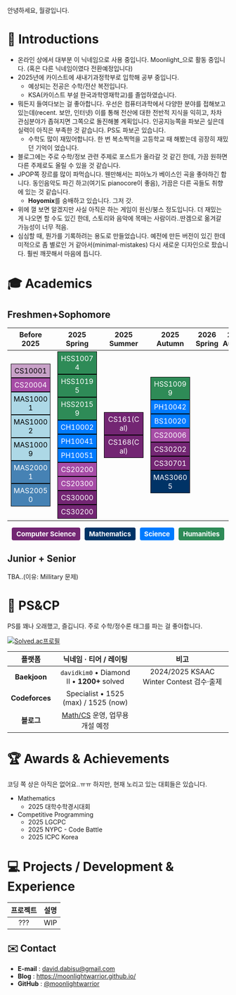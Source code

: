안녕하세요, 월광입니다. 
# 👋 Introductions
- 온라인 상에서 대부분 이 닉네임으로 사용 중입니다. Moonlight_으로 활동 중입니다. (혹은 다른 닉네임이였다 전환예정입니다)
- 2025년에 카이스트에 새내기과정학부로 입학해 공부 중입니다.
	- 예상되는 전공은 수학/전산 복전입니다. 
	- KSA(카이스트 부설 한국과학영재학교)를 졸업하였습니다. 
- 뭐든지 들여다보는 걸 좋아합니다. 우선은 컴퓨터과학에서 다양한 분야를 접해보고 있는데(recent. 보안, 인터넷) 이를 통해 전산에 대한 전반적 지식을 익히고, 차차 관심분야가 좁혀지면 그쪽으로 돌진해볼 계획입니다. 인공지능쪽을 파보곤 싶은데 실력이 아직은 부족한 것 같습니다. PS도 파보곤 있습니다. 
	- 수학도 많이 재밌어합니다. 한 번 복소찍먹을 고등학교 때 해봤는데 굉장히 재밌던 기억이 었습니다. 
- 블로그에는 주로 수학/정보 관련 주제로 포스트가 올라갈 것 같긴 한데, 가끔 원하면 다른 주제로도 올릴 수 있을 것 같습니다. 
- JPOP쪽 장르를 많이 파먹습니다. 웬만해서는 피아노가 베이스인 곡을 좋아하긴 합니다. 동인음악도 파긴 하고(여기도 pianocore이 좋음), 가끔은 다른 곡들도 취향에 있는 것 같습니다. 
	- **Hoyomix**를 숭배하고 있습니다. 그저 갓. 
- 위에 껄 보면 알겠지만 사실 아직은 하는 게임이 원신/붕스 정도입니다. 더 재밌는 게 나오면 할 수도 있긴 한데, 스토리와 음악에 목매는 사람이라..딴겜으로 옮겨갈 가능성이 너무 적음.
- 심심할 때, 뭔가를 기록하려는 용도로 만들었습니다. 예전에 만든 버전이 있긴 한데 미적으로 좀 별로인 거 같아서(minimal-mistakes) 다시 새로운 디자인으로 팠습니다.  훨씬 깨끗해서 마음에 듭니다. 

# 🎓 Academics
## Freshmen+Sophomore

<style>
/* Course Categories */
.breadth { background-color: #2e8b57; color: white; padding: 5px; margin: 2px; text-align: center; width: 90px; display: block; font-size: 10px; }
.business { background-color: #8b4513; color: white; padding: 5px; margin: 2px; text-align: center; width: 90px; display: block; font-size: 10px; }
.science { background-color: #007bff; color: white; padding: 5px; margin: 2px; text-align: center; width: 90px; display: block; font-size: 10px; }

/* Computer Science Course Levels */
.cs1-level { background-color: #C8A2C8; color: black; padding: 5px; margin: 2px; text-align: center; width: 90px; display: block; font-size: 10px; }
.cs2-level { background-color: #A64CA6; color: white; padding: 5px; margin: 2px; text-align: center; width: 90px; display: block; font-size: 10px; }
.cs3-level { background-color: #732673; color: white; padding: 5px; margin: 2px; text-align: center; width: 90px; display: block; font-size: 10px; }
.cs4-level { background-color: #4B004B; color: white; padding: 5px; margin: 2px; text-align: center; width: 90px; display: block; font-size: 10px; }

/* Mathematics Course Levels */
.mas1-level { background-color: #ADD8E6; color: black; padding: 5px; margin: 2px; text-align: center; width: 90px; display: block; font-size: 10px; }
.mas2-level { background-color: #4682B4; color: white; padding: 5px; margin: 2px; text-align: center; width: 90px; display: block; font-size: 10px; }
.mas3-level { background-color: #003366; color: white; padding: 5px; margin: 2px; text-align: center; width: 90px; display: block; font-size: 10px; }
.mas4-level { background-color: #001F3F; color: white; padding: 5px; margin: 2px; text-align: center; width: 90px; display: block; font-size: 10px; }
/* Center all course boxes */
/* Center and stack course boxes tightly */
.breadth, .business, .science,
.cs1-level, .cs2-level, .cs3-level, .cs4-level,
.mas1-level, .mas2-level, .mas3-level, .mas4-level {
  display: block;
  width: 90px;
  padding: 5px;
  font-size: 16px;
  text-align: center;
  margin: 0 auto;           /* Centers block in cell */
  border: 0.5px solid black;  /* Optional: adds thin separation */
  box-sizing: border-box;   /* Keeps border inside width */
}

/* Table Layout */
table {
  margin: 0 auto; /* Center the table */
  border-collapse: collapse;
}

th.semester-header {
  font-weight: bold;
  padding: 5px;
  text-align: center;
  width: 90px; /* Match course box width */
}

td {
  vertical-align: middle;
  text-align: center;
}
</style>

<table>
  <thead>
    <tr>
      <th class="semester-header">Before 2025</th>
      <th class="semester-header">2025 Spring</th>
      <th class="semester-header">2025 Summer</th>
      <th class="semester-header">2025 Autumn</th>
      <th class="semester-header">2026 Spring</th>
      <th class="semester-header">2026 Autumn</th>
    </tr>
  </thead>
  <tbody>
    <tr>
      <td>
        <div class="cs1-level">CS10001</div>
        <div class="cs2-level">CS20004</div>
        <div class="mas1-level">MAS10001</div>
        <div class="mas1-level">MAS10002</div>
        <div class="mas1-level">MAS10009</div>
        <div class="mas2-level">MAS20001</div>
        <div class="mas2-level">MAS20050</div>
      </td>
      <td>
        <div class="breadth">HSS10074</div>
        <div class="breadth">HSS10195</div>
        <div class="breadth">HSS20159</div>
        <div class="science">CH10002</div>
        <div class="science">PH10041</div>
        <div class="science">PH10051</div>
        <div class="cs2-level">CS20200</div>
        <div class="cs2-level">CS20300</div>
        <div class="cs3-level">CS30000</div>
        <div class="cs3-level">CS30200</div>
      </td>
      <td>
        <div class="cs3-level">CS161(Cal)</div>
        <div class="cs3-level">CS168(Cal)</div>
      </td>
      <td>
        <div class="breadth">HSS10099</div>
        <div class="science">PH10042</div>
        <div class="science">BS10020</div>
        <div class="cs2-level">CS20006</div>
        <div class="cs3-level">CS30202</div>
        <div class="cs3-level">CS30701</div>
        <div class="mas3-level">MAS30605</div>
      </td>
      <td></td>
      <td></td>
    </tr>
  </tbody>
</table>

<style>
.legend {
  display: flex;
  gap: 10px;
  justify-content: center;
  margin-top: 15px;
}

.legend-item {
  padding: 5px 10px;
  font-size: 15px;
  color: white;
  border-radius: 4px;
  text-align: center;
  font-weight: bold;
}

/* Colors for legend blocks */
.legend-cs { background-color: #732673; }     /* Representative CS color */
.legend-mas { background-color: #003366; }    /* Representative MAS color */
.legend-breadth { background-color: #2e8b57; }
.legend-science { background-color: #007bff; }
</style>

<div class="legend">
  <div class="legend-item legend-cs">Computer Science</div>
  <div class="legend-item legend-mas">Mathematics</div>
  <div class="legend-item legend-science">Science</div>
  <div class="legend-item legend-breadth">Humanities</div>

</div>

## Junior + Senior
TBA..(이유: Millitary 문제)




# 🏹 PS&CP
PS를 꽤나 오래했고, 즐깁니다. 주로 수학/정수론 태그를 파는 걸 좋아합니다. 

[![Solved.ac프로필](https://mazassumnida.wtf/api/v2/generate_badge?boj=davidkim0)](https://solved.ac/davidkim0)

| 플랫폼 | 닉네임 · 티어 / 레이팅 | 비고 |
|:---:|:---:|:---:|
| **Baekjoon** | `davidkim0` • Diamond Ⅱ • **1200+** solved | 2024/2025 KSAAC Winter Contest 검수·출제 |
| **Codeforces** | Specialist • 1525 (max) / 1525 (now) | |
| **블로그** | [Math/CS](https://moonlightwarrior.github.io/) 운영, 업무용 개설 예정 | |

# 🏆 Awards & Achievements
코딩 쪽 상은 아직은 없어요..ㅠㅠ
하지만, 현재 노리고 있는 대회들은 있습니다. 
- Mathematics 
	- 2025 대학수학경시대회
- Competitive Programming
	- 2025 LGCPC
	- 2025 NYPC - Code Battle
	- 2025 ICPC Korea


# 💻 Projects / Development & Experience


| 프로젝트 | 설명 |
|:----------:|:------:|
| ??? | WIP |

## ✉️ Contact
- **E-mail** : david.dabisu@gmail.com
- **Blog**   : <https://moonlightwarrior.github.io/>  
- **GitHub** : [@moonlightwarrior](https://github.com/moonlightwarrior)
